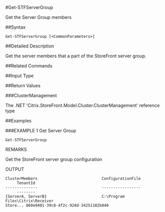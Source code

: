 #Get-STFServerGroup
Get the Server Group members
##Syntax
```Get-STFServerGroup [<CommonParameters>]
```
##Detailed Description
Get the server members that a part of the StoreFront server group.
##Related Commands
##Input Type
##Return Values
###ClusterManagement
The .NET 'Citrix.StoreFront.Model.Cluster.ClusterManagement' reference type
##Examples
###EXAMPLE 1 Get Server Group
```Get-STFServerGroup
```
REMARKS
Get the StoreFront server group configuration
OUTPUT
```ClusterMembers                            ConfigurationFile                    
     TenantId                                
--------------                            -----------------                    
     --------                                
{ServerA, ServerB}                        C:\Program Files\Citrix\Receiver 
Store... 860e9401-39c8-4f2c-928d-34251102b840
```
